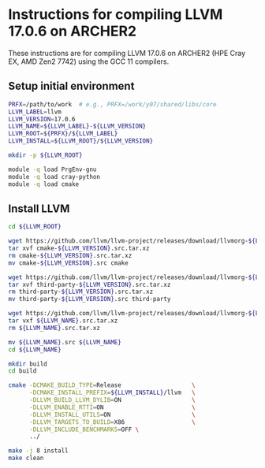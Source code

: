 Instructions for compiling LLVM 17.0.6 on ARCHER2
=================================================

These instructions are for compiling LLVM 17.0.6 on ARCHER2 (HPE Cray EX, AMD Zen2 7742) using the GCC 11 compilers.


Setup initial environment
-------------------------

```bash
PRFX=/path/to/work  # e.g., PRFX=/work/y07/shared/libs/core
LLVM_LABEL=llvm
LLVM_VERSION=17.0.6
LLVM_NAME=${LLVM_LABEL}-${LLVM_VERSION}
LLVM_ROOT=${PRFX}/${LLVM_LABEL}
LLVM_INSTALL=${LLVM_ROOT}/${LLVM_VERSION}

mkdir -p ${LLVM_ROOT}

module -q load PrgEnv-gnu
module -q load cray-python
module -q load cmake
```


Install LLVM
------------

```bash
cd ${LLVM_ROOT}

wget https://github.com/llvm/llvm-project/releases/download/llvmorg-${LLVM_VERSION}/cmake-${LLVM_VERSION}.src.tar.xz
tar xvf cmake-${LLVM_VERSION}.src.tar.xz
rm cmake-${LLVM_VERSION}.src.tar.xz
mv cmake-${LLVM_VERSION}.src cmake

wget https://github.com/llvm/llvm-project/releases/download/llvmorg-${LLVM_VERSION}/third-party-${LLVM_VERSION}.src.tar.xz
tar xvf third-party-${LLVM_VERSION}.src.tar.xz
rm third-party-${LLVM_VERSION}.src.tar.xz
mv third-party-${LLVM_VERSION}.src third-party

wget https://github.com/llvm/llvm-project/releases/download/llvmorg-${LLVM_VERSION}/${LLVM_NAME}.src.tar.xz
tar vxf ${LLVM_NAME}.src.tar.xz
rm ${LLVM_NAME}.src.tar.xz

mv ${LLVM_NAME}.src ${LLVM_NAME}
cd ${LLVM_NAME}

mkdir build
cd build

cmake -DCMAKE_BUILD_TYPE=Release                    \
      -DCMAKE_INSTALL_PREFIX=${LLVM_INSTALL}/llvm   \
      -DLLVM_BUILD_LLVM_DYLIB=ON                    \
      -DLLVM_ENABLE_RTTI=ON                         \
      -DLLVM_INSTALL_UTILS=ON                       \
      -DLLVM_TARGETS_TO_BUILD=X86                   \
      -DLLVM_INCLUDE_BENCHMARKS=OFF \      
      ../

make -j 8 install
make clean
```
